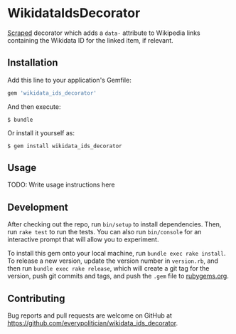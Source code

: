 # WikidataIdsDecorator

[Scraped](https://github.com/everypolitician/scraped) decorator which adds a `data-` attribute to Wikipedia links containing the Wikidata ID for the linked item, if relevant.

## Installation

Add this line to your application's Gemfile:

```ruby
gem 'wikidata_ids_decorator'
```

And then execute:

    $ bundle

Or install it yourself as:

    $ gem install wikidata_ids_decorator

## Usage

TODO: Write usage instructions here

## Development

After checking out the repo, run `bin/setup` to install dependencies. Then, run `rake test` to run the tests. You can also run `bin/console` for an interactive prompt that will allow you to experiment.

To install this gem onto your local machine, run `bundle exec rake install`. To release a new version, update the version number in `version.rb`, and then run `bundle exec rake release`, which will create a git tag for the version, push git commits and tags, and push the `.gem` file to [rubygems.org](https://rubygems.org).

## Contributing

Bug reports and pull requests are welcome on GitHub at https://github.com/everypolitician/wikidata_ids_decorator.
